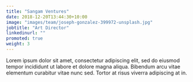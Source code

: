 ```yaml
---
title: "Sangam Ventures"
date: 2018-12-20T13:44:30+10:00
image: "images/team/joseph-gonzalez-399972-unsplash.jpg"
jobtitle: "Art Director"
linkedinurl: ""
promoted: true
weight: 3
---
```


Lorem ipsum dolor sit amet, consectetur adipiscing elit, sed do eiusmod tempor incididunt ut labore et dolore magna aliqua. Bibendum arcu vitae elementum curabitur vitae nunc sed. Tortor at risus viverra adipiscing at in.
